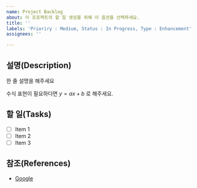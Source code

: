 ```yaml
---
name: Project Backlog
about: 이 프로젝트의 할 일 생성을 위해 이 옵션을 선택하세요.
title: ''
labels: 'Prioriry : Medium, Status : In Progress, Type : Enhancement'
assignees: ''

---
```


## 설명(Description)

한 줄 설명을 해주세요

수식 표현이 필요하다면 $y = ax + b$  로 해주세요.

## 할 일(Tasks)

- [ ] Item 1
- [ ] Item 2
- [ ] Item 3

## 참조(References)

- [Google](https://www.google.com/)
